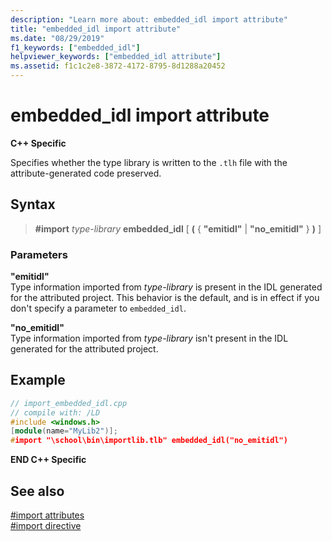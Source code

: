 ```yaml
---
description: "Learn more about: embedded_idl import attribute"
title: "embedded_idl import attribute"
ms.date: "08/29/2019"
f1_keywords: ["embedded_idl"]
helpviewer_keywords: ["embedded_idl attribute"]
ms.assetid: f1c1c2e8-3872-4172-8795-8d1288a20452
---
```

# embedded_idl import attribute

**C++ Specific**

Specifies whether the type library is written to the `.tlh` file with the attribute-generated code preserved.

## Syntax

> **#import** *type-library* **embedded_idl** [ **(** { **"emitidl"** | **"no_emitidl"** } **)** ]

### Parameters

**"emitidl"**\
Type information imported from *type-library* is present in the IDL generated for the attributed project. This behavior is the default, and is in effect if you don't specify a parameter to `embedded_idl`.

**"no_emitidl"**\
Type information imported from *type-library* isn't present in the IDL generated for the attributed project.

## Example

```cpp
// import_embedded_idl.cpp
// compile with: /LD
#include <windows.h>
[module(name="MyLib2")];
#import "\school\bin\importlib.tlb" embedded_idl("no_emitidl")
```

**END C++ Specific**

## See also

[#import attributes](../preprocessor/hash-import-attributes-cpp.md)\
[#import directive](../preprocessor/hash-import-directive-cpp.md)
